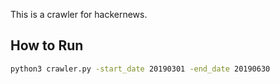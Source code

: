 This is a crawler for hackernews.

## How to Run
```bash
python3 crawler.py -start_date 20190301 -end_date 20190630
```
